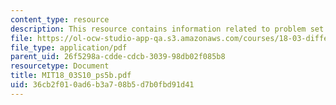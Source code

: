 ```yaml
---
content_type: resource
description: This resource contains information related to problem set 5.
file: https://ol-ocw-studio-app-qa.s3.amazonaws.com/courses/18-03-differential-equations-spring-2010/36cb2f010ad6b3a708b5d7b0fbd91d41_MIT18_03S10_ps5b.pdf
file_type: application/pdf
parent_uid: 26f5298a-cdde-cdcb-3039-98db02f085b8
resourcetype: Document
title: MIT18_03S10_ps5b.pdf
uid: 36cb2f01-0ad6-b3a7-08b5-d7b0fbd91d41
---
```


